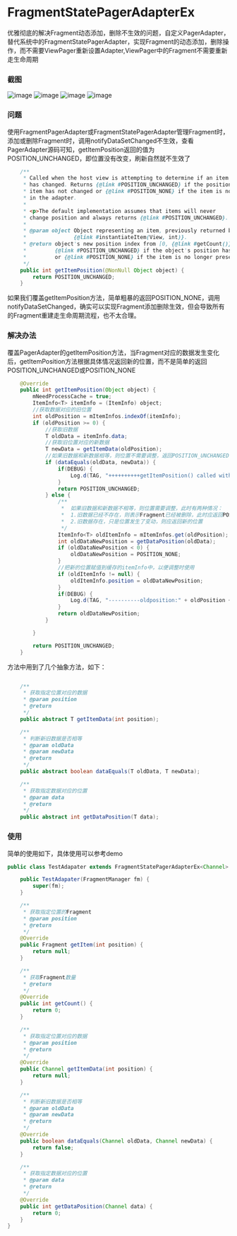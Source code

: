 # FragmentStatePagerAdapterEx
优雅彻底的解决Fragment动态添加，删除不生效的问题，自定义PagerAdapter，替代系统中的FragmentStatePagerAdapter，实现Fragment的动态添加，删除操作，而不需要ViewPager重新设置Adapter,ViewPager中的Fragment不需要重新走生命周期

### 截图
![image](https://github.com/kongpf8848/FragmentStatePagerAdapterEx/blob/master/gif/1.gif)
![image](https://github.com/kongpf8848/FragmentStatePagerAdapterEx/blob/master/gif/2.gif)
![image](https://github.com/kongpf8848/FragmentStatePagerAdapterEx/blob/master/gif/3.gif)
![image](https://github.com/kongpf8848/FragmentStatePagerAdapterEx/blob/master/gif/4.gif)

### 问题
使用FragmentPagerAdapter或FragmentStatePagerAdapter管理Fragment时，添加或删除Fragment时，调用notifyDataSetChanged不生效，查看PagerAdapter源码可知，getItemPosition返回的值为POSITION_UNCHANGED，即位置没有改变，刷新自然就不生效了

```java
    /**
     * Called when the host view is attempting to determine if an item's position
     * has changed. Returns {@link #POSITION_UNCHANGED} if the position of the given
     * item has not changed or {@link #POSITION_NONE} if the item is no longer present
     * in the adapter.
     *
     * <p>The default implementation assumes that items will never
     * change position and always returns {@link #POSITION_UNCHANGED}.
     *
     * @param object Object representing an item, previously returned by a call to
     *               {@link #instantiateItem(View, int)}.
     * @return object's new position index from [0, {@link #getCount()}),
     *         {@link #POSITION_UNCHANGED} if the object's position has not changed,
     *         or {@link #POSITION_NONE} if the item is no longer present.
     */
    public int getItemPosition(@NonNull Object object) {
        return POSITION_UNCHANGED;
    }
```
如果我们覆盖getItemPosition方法，简单粗暴的返回POSITION_NONE，调用notifyDataSetChanged，确实可以实现Fragment添加删除生效，但会导致所有的Fragment重建走生命周期流程，也不太合理。


### 解决办法

覆盖PagerAdapter的getItemPosition方法，当Fragment对应的数据发生变化后，getItemPosition方法根据具体情况返回新的位置，而不是简单的返回POSITION_UNCHANGED或POSITION_NONE

```java
    @Override
    public int getItemPosition(Object object) {
        mNeedProcessCache = true;
        ItemInfo<T> itemInfo = (ItemInfo) object;
        //获取数据对应的旧位置
        int oldPosition = mItemInfos.indexOf(itemInfo);
        if (oldPosition >= 0) {
            //获取旧数据
            T oldData = itemInfo.data;
            //获取旧位置对应的新数据
            T newData = getItemData(oldPosition);
            //如果旧数据和新数据相等，则位置不需要调整，返回POSITION_UNCHANGED
            if (dataEquals(oldData, newData)) {
                if(DEBUG) {
                    Log.d(TAG, "++++++++++getItemPosition() called with: oldPosition:" + oldPosition + ",POSITION_UNCHANGED");
                }
                return POSITION_UNCHANGED;
            } else {
                /**
                 *  如果旧数据和新数据不相等，则位置需要调整，此时有两种情况：
                 *  1.旧数据已经不存在，则表示Fragment已经被删除，此时应返回POSITION_NONE
                 *  2.旧数据存在，只是位置发生了变动，则应返回新的位置
                 */
                ItemInfo<T> oldItemInfo = mItemInfos.get(oldPosition);
                int oldDataNewPosition = getDataPosition(oldData);
                if (oldDataNewPosition < 0) {
                    oldDataNewPosition = POSITION_NONE;
                }
                //把新的位置赋值到缓存的itemInfo中，以便调整时使用
                if (oldItemInfo != null) {
                    oldItemInfo.position = oldDataNewPosition;
                }
                if(DEBUG) {
                    Log.d(TAG, "----------oldposition:" + oldPosition + ",newposition:" + oldDataNewPosition);
                }
                return oldDataNewPosition;
            }

        }

        return POSITION_UNCHANGED;
    }
```
方法中用到了几个抽象方法，如下：

```java

    /**
     * 获取指定位置对应的数据
     * @param position
     * @return
     */
    public abstract T getItemData(int position);

    /**
     * 判断新旧数据是否相等
     * @param oldData
     * @param newData
     * @return
     */
    public abstract boolean dataEquals(T oldData, T newData);

    /**
     * 获取指定数据对应的位置
     * @param data
     * @return
     */
    public abstract int getDataPosition(T data);
```

### 使用
简单的使用如下，具体使用可以参考demo
```java
public class TestAdapater extends FragmentStatePagerAdapterEx<Channel> {

    public TestAdapater(FragmentManager fm) {
        super(fm);
    }

    /**
     * 获取指定位置的Fragment
     * @param position
     * @return
     */
    @Override
    public Fragment getItem(int position) {
        return null;
    }

    /**
     * 获取Fragment数量
     * @return
     */
    @Override
    public int getCount() {
        return 0;
    }

    /**
     * 获取指定位置对应的数据
     * @param position
     * @return
     */
    @Override
    public Channel getItemData(int position) {
        return null;
    }

    /**
     * 判断新旧数据是否相等
     * @param oldData
     * @param newData
     * @return
     */
    @Override
    public boolean dataEquals(Channel oldData, Channel newData) {
        return false;
    }

    /**
     * 获取指定数据对应的位置
     * @param data
     * @return
     */
    @Override
    public int getDataPosition(Channel data) {
        return 0;
    }
}
```


